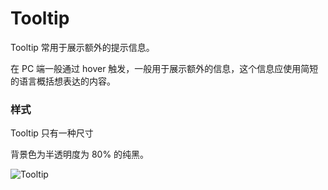 # Tooltip

Tooltip 常用于展示额外的提示信息。

在 PC 端一般通过 hover 触发，一般用于展示额外的信息，这个信息应使用简短的语言概括想表达的内容。

### 样式

<div class="imgblock">
  <div class="sm">
    <p>Tooltip 只有一种尺寸</p>
    <p>背景色为半透明度为 80% 的纯黑。</p>
  </div>
  <div class="sm">
    <img class="img" src="https://ws1.sinaimg.cn/large/006oPFLAly1frz04i4vynj30k006m0st.jpg" alt="Tooltip"/>
  </div>
</div>
